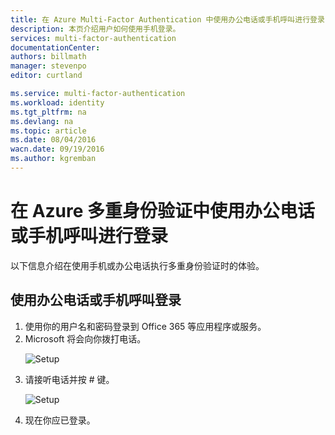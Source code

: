 ```yaml
---
title: 在 Azure Multi-Factor Authentication 中使用办公电话或手机呼叫进行登录
description: 本页介绍用户如何使用手机登录。
services: multi-factor-authentication
documentationCenter: 
authors: billmath
manager: stevenpo
editor: curtland

ms.service: multi-factor-authentication
ms.workload: identity
ms.tgt_pltfrm: na
ms.devlang: na
ms.topic: article
ms.date: 08/04/2016
wacn.date: 09/19/2016
ms.author: kgremban
---
```


# 在 Azure 多重身份验证中使用办公电话或手机呼叫进行登录

以下信息介绍在使用手机或办公电话执行多重身份验证时的体验。

## 使用办公电话或手机呼叫登录

<ol>

<li>使用你的用户名和密码登录到 Office 365 等应用程序或服务。</li>
<li>Microsoft 将会向你拨打电话。</li>

![Setup](./media/multi-factor-authentication-end-user-signin-phone/call.png)

<li>请接听电话并按 # 键。</li>

![Setup](./media/multi-factor-authentication-end-user-signin-phone/phone.png)

<li>现在你应已登录。</li>

<!---HONumber=Mooncake_0912_2016-->